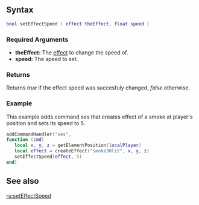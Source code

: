 Syntax
------

``` lua
bool setEffectSpeed ( effect theEffect, float speed )
```

### Required Arguments

-   **theEffect:** The [effect](/docs/effect.md "wikilink") to change the speed of.
-   **speed:** The speed to set.

### Returns

Returns *true* if the effect speed was succesfuly changed, *false* otherwise.

### Example

This example adds command *ses* that creates effect of a smoke at player's position and sets its speed to 5.

``` Lua
addCommandHandler("ses", 
function (cmd)
   local x, y, z = getElementPosition(localPlayer)
   local effect = createEffect("smoke30lit", x, y, z)
   setEffectSpeed(effect, 5)
end)
```

See also
--------

[ru:setEffectSpeed](/docs/ru-seteffectspeed.md "wikilink")
